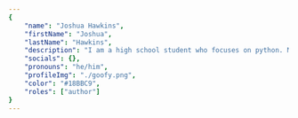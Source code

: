 ```yaml
---
{
	"name": "Joshua Hawkins",
	"firstName": "Joshua",
	"lastName": "Hawkins",
	"description": "I am a high school student who focuses on python. Most of my scripts I have made where just for fun or to work something out that I couldn't.",
	"socials": {},
	"pronouns": "he/him",
	"profileImg": "./goofy.png",
	"color": "#18BBC9",
	"roles": ["author"]
}
---
```

